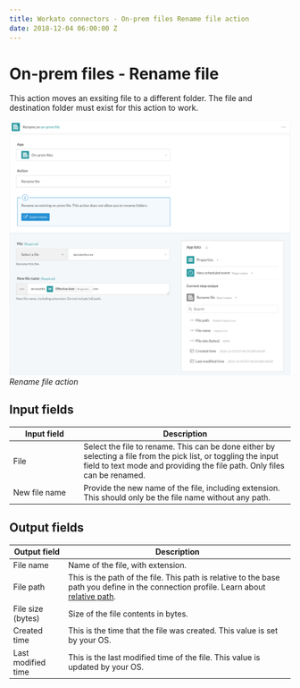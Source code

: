 ```yaml
---
title: Workato connectors - On-prem files Rename file action
date: 2018-12-04 06:00:00 Z
---
```


# On-prem files - Rename file

This action moves an exsiting file to a different folder. The file and destination folder must exist for this action to work.

![Rename file action](/assets/images/connectors/on-prem-files/rename-file-action.png)
*Rename file action*

## Input fields

<table class="unchanged rich-diff-level-one">
  <thead>
    <tr>
        <th width='25%'>Input field</th>
        <th>Description</th>
    </tr>
  </thead>
  <tbody>
    <tr>
      <td>File</td>
      <td>
        Select the file to rename. This can be done either by selecting a file from the pick list, or toggling the input field to text mode and providing the file path. Only files can be renamed.
      </td>
    </tr>
    <tr>
      <td>New file name</td>
      <td>
        Provide the new name of the file, including extension. This should only be the file name without any path.
      </td>
    </tr>
  </tbody>
</table>

## Output fields

<table class="unchanged rich-diff-level-one">
  <thead>
    <tr>
        <th>Output field</th>
        <th>Description</th>
    </tr>
  </thead>
  <tbody>
    <tr>
      <td>File name</td>
      <td>Name of the file, with extension.</td>
    </tr>
    <tr>
      <td>File path</td>
      <td>This is the path of the file. This path is relative to the base path you define in the connection profile. Learn about <a href="/connectors/on-prem-files.md#relative-path">relative path</a>.</td>
    </tr>
    <tr>
      <td>File size (bytes)</td>
      <td>Size of the file contents in bytes.</td>
    </tr>
    <tr>
      <td>Created time</td>
      <td>This is the time that the file was created. This value is set by your OS.</td>
    </tr>
    <tr>
      <td>Last modified time</td>
      <td>This is the last modified time of the file. This value is updated by your OS.</td>
    </tr>
  </tbody>
</table>

